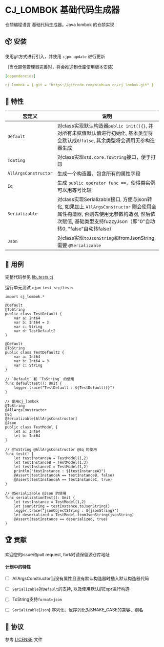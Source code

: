 CJ_LOMBOK 基础代码生成器
=====================

仓颉编程语言 基础代码生成器。Java lombok 的仓颉实现

## 📦 安装

使用git方式进行引入，并使用 `cjpm update` 进行更新

（当仓颉包管理器完善时，将会推送到仓库使用版本安装）

```yaml
[dependencies]

cj_lombok = { git = "https://gitcode.com/niuhuan_cn/cj_lombok.git" }
```


## 📖 特性

| 宏定义 | 说明 |
| -- | -- |
| `Default` | 对class实现默认构造器`public init(){}`, 并对所有未赋值默认值进行初始化, 基本类型将会默认成`0`/`false`, 其余类型将会调用无参构造器生成 |
| `ToSting` | 对class实现`std.core.ToString`接口，便于打印 |
| `AllArgsConstructor`| 生成一个构造器，包含所有的属性字段 |
| `Eq`| 生成 `public operator func ==`，使得类实例可以用等号比较 |
| `Serializable` | 对class实现Serializable接口, 方便与json转化, 如果加上 `AllArgsConstructor` 则会使用全属性构造器, 否则先使用无参数构造器, 然后依次赋值, 基础类型支持fuzzyJson（即"0"自动转0, "false"自动转false） |
| `Json` | 对class实现`toJsonString`和fromJsonString, 需要 `@Serializable` |


## 🔖 用例

完整代码参见 [lib_tests.cj](src/tests/lib_tests.cj)

运行单元测试 `cjpm test src/tests`


```cangjie
import cj_lombok.*

@Default
@ToString
public class TestDefault {
    var a: Int64
    var b: Int64 = 3
    var c: String
    var d: TestDefault2
}

@Default
@ToString
public class TestDefault2 {
    var a: Int64
    var b: Int64 = 3
    var c: String
}

// `Default` 和 `ToString` 的使用
func defaultTest(): Unit {
    logger.trace("TestDefault : ${TestDefault()}")
}

// 使用cj_lombok
@ToString
@AllArgsConstructor
@Eq
@Serializable[AllArgsConstructor]
@Json
public class TestModel {
    let a: Int64
    let b: Int64
}

// @ToString @AllArgsConstructor @Eq 的使用
func test() {
    let testInstanceA = TestModel(1,2)
    let testInstanceB = TestModel(1,3)
    let testInstanceC = TestModel(1,2)
    println("testInstance : ${testInstanceA}")
    @Assert(testInstanceA == testInstanceB, false)
    @Assert(testInstanceA == testInstanceC, true)
}

// @Serializable @Json 的使用
func serializationTest(): Unit {
    let testInstance = TestModel(1,2)
    let jsonString = testInstance.toJsonString()
    logger.trace("jsonObjectString : ${jsonString}")
    let deserialized = TestModel.fromJsonString(jsonString)
    @Assert(testInstance == deserialized, true)
}
```

## 🏆 贡献

欢迎您的issue和pull request, fork时请保留源仓库地址

#### 计划中的特性

- [ ] AllArgsConstructor当没有属性且没有默认构造器时插入默认构造器代码
- [ ] `Serializable`对`Default`的支持, 以及使用默认的Expr进行构造
- [ ] ToString支持`format=json` 
- [ ] `Serializable`(`Json`) 序列化、反序列化对SNAKE_CASE的兼容、别名


## 📕 协议

参考 [LICENSE](LICENSE) 文件

